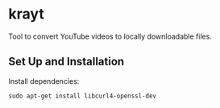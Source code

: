 # krayt
Tool to convert YouTube videos to locally downloadable files.


## Set Up and Installation

Install dependencies:
```console
sudo apt-get install libcurl4-openssl-dev
```
